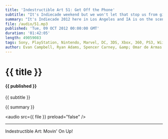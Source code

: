 ```yaml
---
title: 'Indestructible Art 51: Get Off the Phone'
subtitle: "It's Indiecade weekend but we won't let that stop us from giving you a proper showing of Game and Comic news and opinion. So get those ears ready for the beautiful sounds of Indestructible Art."
summary: "It's Indiecade 2012 here in Los Angeles and IA is on the scene to bring you all the great happenings from the festival. News of Cliffy B leaving Epic shocks Evan and Ryan. Spencer is excited to see what Hickman can bring to Marvel NOW! Evan asks Ryan if he is still looking forward to RE6 despite the reviews. The end of AvX means Ryan can finally let it go. And we close it out with this week's Comic and Game picks."
file: /audio/51.mp3
published: 'Tue, 09 OCT 2012 00:00:00 GMT'
duration: '01:42:05'
length: 49059083
tags: Sony, PlayStation, Nintendo, Marvel, DC, 3DS, Xbox, 360, PS3, Wii, PSN, XBLA, Video Games, Comics, Games, Indestructible Art, MarvelNOW, Indiecade, Super Space Blank, Hawken, Guacamelee, Resident Evil 6
author: Evan Campbell, Ryan Adams, Spencer Carney, &amp; Omar de Armas
---
```


# {{ title }}

#### {{ published }}

{{ subtitle }}  
  
{{ summary }}  

<audio src={{ file }} preload="false" />

- - -
Indestructible Art: Movin' On Up!